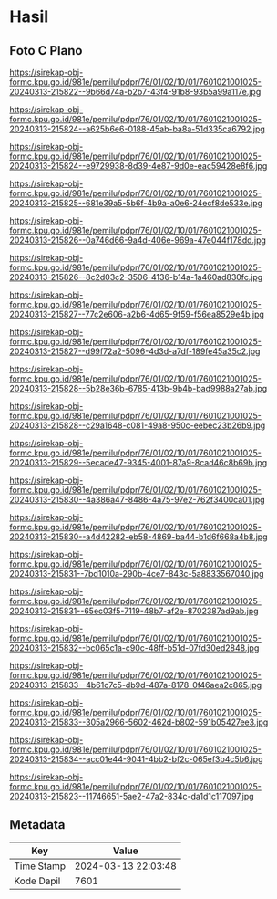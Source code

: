 # Hasil

## Foto C Plano

https://sirekap-obj-formc.kpu.go.id/981e/pemilu/pdpr/76/01/02/10/01/7601021001025-20240313-215822--9b66d74a-b2b7-43f4-91b8-93b5a99a117e.jpg

https://sirekap-obj-formc.kpu.go.id/981e/pemilu/pdpr/76/01/02/10/01/7601021001025-20240313-215824--a625b6e6-0188-45ab-ba8a-51d335ca6792.jpg

https://sirekap-obj-formc.kpu.go.id/981e/pemilu/pdpr/76/01/02/10/01/7601021001025-20240313-215824--e9729938-8d39-4e87-9d0e-eac59428e8f6.jpg

https://sirekap-obj-formc.kpu.go.id/981e/pemilu/pdpr/76/01/02/10/01/7601021001025-20240313-215825--681e39a5-5b6f-4b9a-a0e6-24ecf8de533e.jpg

https://sirekap-obj-formc.kpu.go.id/981e/pemilu/pdpr/76/01/02/10/01/7601021001025-20240313-215826--0a746d66-9a4d-406e-969a-47e044f178dd.jpg

https://sirekap-obj-formc.kpu.go.id/981e/pemilu/pdpr/76/01/02/10/01/7601021001025-20240313-215826--8c2d03c2-3506-4136-b14a-1a460ad830fc.jpg

https://sirekap-obj-formc.kpu.go.id/981e/pemilu/pdpr/76/01/02/10/01/7601021001025-20240313-215827--77c2e606-a2b6-4d65-9f59-f56ea8529e4b.jpg

https://sirekap-obj-formc.kpu.go.id/981e/pemilu/pdpr/76/01/02/10/01/7601021001025-20240313-215827--d99f72a2-5096-4d3d-a7df-189fe45a35c2.jpg

https://sirekap-obj-formc.kpu.go.id/981e/pemilu/pdpr/76/01/02/10/01/7601021001025-20240313-215828--5b28e36b-6785-413b-9b4b-bad9988a27ab.jpg

https://sirekap-obj-formc.kpu.go.id/981e/pemilu/pdpr/76/01/02/10/01/7601021001025-20240313-215828--c29a1648-c081-49a8-950c-eebec23b26b9.jpg

https://sirekap-obj-formc.kpu.go.id/981e/pemilu/pdpr/76/01/02/10/01/7601021001025-20240313-215829--5ecade47-9345-4001-87a9-8cad46c8b69b.jpg

https://sirekap-obj-formc.kpu.go.id/981e/pemilu/pdpr/76/01/02/10/01/7601021001025-20240313-215830--4a386a47-8486-4a75-97e2-762f3400ca01.jpg

https://sirekap-obj-formc.kpu.go.id/981e/pemilu/pdpr/76/01/02/10/01/7601021001025-20240313-215830--a4d42282-eb58-4869-ba44-b1d6f668a4b8.jpg

https://sirekap-obj-formc.kpu.go.id/981e/pemilu/pdpr/76/01/02/10/01/7601021001025-20240313-215831--7bd1010a-290b-4ce7-843c-5a8833567040.jpg

https://sirekap-obj-formc.kpu.go.id/981e/pemilu/pdpr/76/01/02/10/01/7601021001025-20240313-215831--65ec03f5-7119-48b7-af2e-8702387ad9ab.jpg

https://sirekap-obj-formc.kpu.go.id/981e/pemilu/pdpr/76/01/02/10/01/7601021001025-20240313-215832--bc065c1a-c90c-48ff-b51d-07fd30ed2848.jpg

https://sirekap-obj-formc.kpu.go.id/981e/pemilu/pdpr/76/01/02/10/01/7601021001025-20240313-215833--4b61c7c5-db9d-487a-8178-0f46aea2c865.jpg

https://sirekap-obj-formc.kpu.go.id/981e/pemilu/pdpr/76/01/02/10/01/7601021001025-20240313-215833--305a2966-5602-462d-b802-591b05427ee3.jpg

https://sirekap-obj-formc.kpu.go.id/981e/pemilu/pdpr/76/01/02/10/01/7601021001025-20240313-215834--acc01e44-9041-4bb2-bf2c-065ef3b4c5b6.jpg

https://sirekap-obj-formc.kpu.go.id/981e/pemilu/pdpr/76/01/02/10/01/7601021001025-20240313-215823--11746651-5ae2-47a2-834c-da1d1c117097.jpg


## Metadata

| Key        | Value               |
| ---------- | ------------------- |
| Time Stamp | 2024-03-13 22:03:48 |
| Kode Dapil | 7601                |



